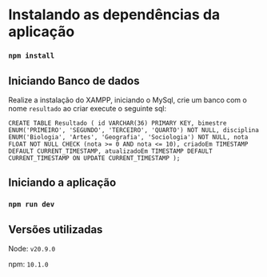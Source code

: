 # Instalando as dependências da aplicação

### `npm install`

## Iniciando Banco de dados

Realize a instalação do XAMPP, iniciando o MySql, crie um banco com o nome `resultado`
ao criar execute o seguinte sql:

`CREATE TABLE Resultado (
  id VARCHAR(36) PRIMARY KEY,
  bimestre ENUM('PRIMEIRO', 'SEGUNDO', 'TERCEIRO', 'QUARTO') NOT NULL,
  disciplina ENUM('Biologia', 'Artes', 'Geografia', 'Sociologia') NOT NULL,
  nota FLOAT NOT NULL CHECK (nota >= 0 AND nota <= 10),
  criadoEm TIMESTAMP DEFAULT CURRENT_TIMESTAMP,
  atualizadoEm TIMESTAMP DEFAULT CURRENT_TIMESTAMP ON UPDATE CURRENT_TIMESTAMP
);`

## Iniciando a aplicação

### `npm run dev`

## Versões utilizadas

Node: `v20.9.0`

npm: `10.1.0`
